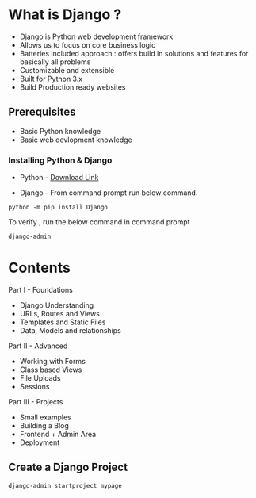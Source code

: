 # What is Django ?

* Django is Python web development framework 
* Allows us to focus on core business logic
* Batteries included approach : offers build in solutions and features for basically all problems 
* Customizable and extensible 
* Built for Python 3.x 
* Build Production ready websites 

## Prerequisites

* Basic Python knowledge 
* Basic web devlopment knowledge 

### Installing Python & Django

* Python - [Download Link](https://www.python.org/downloads)

* Django - From command prompt run below command. 
 
 ```
 python -m pip install Django
 ```
 
 To verify , run the below command in command prompt 
 
 ```
 django-admin
 ```
 
# Contents

Part I - Foundations

* Django Understanding 
* URLs, Routes and Views
* Templates and Static Files
* Data, Models and relationships

Part II - Advanced

* Working with Forms
* Class based Views
* File Uploads
* Sessions

Part III - Projects

* Small examples
* Building a Blog
* Frontend + Admin Area
* Deployment 


 
 ## Create a Django Project 
 
 ```
 django-admin startproject mypage
 ```
